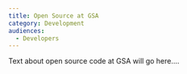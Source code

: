```yaml
---
title: Open Source at GSA
category: Development
audiences:
  - Developers
---
```


Text about open source code at GSA will go here....